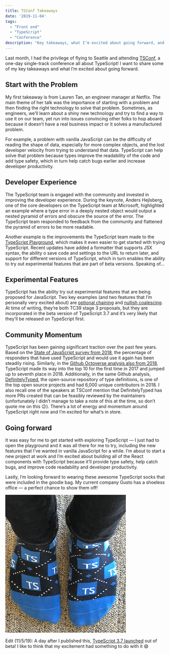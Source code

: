 ```yaml
---
title: TSConf Takeaways
date: '2019-11-04'
tags:
  - "Front end"
  - "TypeScript"
  - "Conference"
description: "Key takeaways, what I’m excited about going forward, and a comfy pair of socks."
---
```


Last month, I had the privilege of flying to Seattle and attending <a href="https://tsconf.io" target="_blank">TSConf</a>, a one-day single-track conference all about TypeScript! I want to share some of my key takeaways and what I’m excited about going forward.

## Start with the Problem

My first takeaway is from Lauren Tan, an engineer manager at Netflix. The main theme of her talk was the importance of starting with a problem and then finding the right technology to solve that problem. Sometimes, as engineers, we’ll learn about a shiny new technology and try to find a way to use it on our team, yet run into issues convincing other folks to hop aboard because it doesn’t have a real business impact or it solves a manufactured problem.

For example, a problem with vanilla JavaScript can be the difficulty of reading the shape of data, especially for more complex objects, and the lost developer velocity from trying to understand that data. TypeScript can help solve that problem because types improve the readability of the code and add type safety, which in turn help catch bugs earlier and increase developer productivity. 

## Developer Experience

The TypeScript team is engaged with the community and invested in improving the developer experience. During the keynote, Anders Hejlsberg, one of the core developers on the TypeScript team at Microsoft, highlighted an example where a type error in a deeply nested object would output a nested pyramid of errors and obscure the source of the error. The TypeScript team responded to feedback from the community and flattened the pyramid of errors to be more readable.

Another example is the improvements the TypeScript team made to the <a href="http://www.typescriptlang.org/play/" target="_blank">TypeScript Playground</a>, which makes it even easier to get started with trying TypeScript. Recent updates have added a formatter that supports JSX syntax, the ability o save code and settings to the URL to return later, and support for different versions of TypeScript, which in turn enables the ability to try out experimental features that are part of beta versions. Speaking of…


## Experimental Features

TypeScript has the ability try out experimental features that are being proposed for JavaScript. Two key examples (and two features that I’m personally very excited about) are <a href="https://github.com/tc39/proposal-optional-chaining" target="_blank">optional chaining</a> and <a href="https://github.com/tc39/proposal-nullish-coalescing" target="_blank">nullish coalescing</a>. At time of writing, they’re both TC39 stage 3 proposals, but they are incorporated in the beta version of TypeScript 3.7 and it’s very likely that they’ll be released on TypeScript first.


## Community Momentum

TypeScript has been gaining significant traction over the past few years. Based on the <a href="https://2018.stateofjs.com/javascript-flavors/typescript/" target="_blank">State of JavaScript survey from 2018</a>, the percentage of responders that have used TypeScript and would use it again has been steadily rising. Similarly, in the <a href="https://octoverse.github.com/projects#languages" target="_blank">Github Octoverse analysis also from 2018</a>, TypeScript made its way into the top 10 for the first time in 2017 and jumped up to seventh place in 2018. Additionally, in the same Github analysis, <a href="https://github.com/DefinitelyTyped/DefinitelyTyped" target="_blank">DefinitelyTyped</a>, the open-source repository of type definitions, is one of the top open source projects and had 6,000 unique contributors in 2018. I also recall one of the speakers at TSConf mention that DefinitelyTyped has more PRs created that can be feasibly reviewed by the maintainers (unfortunately I didn’t manage to take a note of this at the time, so don’t quote me on this 😉). There’s a lot of energy and momentum around TypeScript right now and I’m excited for what’s in store.

## Going forward

It was easy for me to get started with exploring TypeScript — I just had to open the playground and it was all there for me to try, including the new features that I’ve wanted in vanilla JavaScript for a while. I’m about to start a new project at work and I’m excited about building all of the React components with TypeScript because it’ll provide type safety, help catch bugs, and improve code readability and developer productivity. 

Lastly, I’m looking forward to wearing these awesome TypeScript socks that were included in the goodie bag. My current company Gusto has a shoeless office — a perfect chance to show them off!

![TypeScript socks](/typescript-socks.png)

Edit (11/5/19): A day after I published this, <a href="https://twitter.com/typescript/status/1191766259035189249" target="_blank">TypeScript 3.7 launched</a> out of beta! I like to think that my excitement had something to do with it 😄
